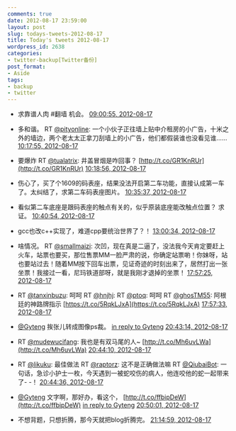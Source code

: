 ```yaml
---
comments: true
date: 2012-08-17 23:59:00
layout: post
slug: todays-tweets-2012-08-17
title: Today's tweets 2012-08-17
wordpress_id: 2638
categories:
- twitter-backup[Twitter备份]
post_format:
- Aside
tags:
- backup
- twitter
---
```





  * 求靠谱人肉 #翻墙 机会。 [09:00:55, 2012-08-17](http://twitter.com/gfrog/statuses/236266322261053440)





  * 多和谐。 RT [@pityonline](http://twitter.com/pityonline): 一个小伙子正往墙上贴中介租房的小广告，十米之外的墙边，两个老太太正拿刀刮墙上的小广告，他们都假装谁也没看见谁…… [10:17:55, 2012-08-17](http://twitter.com/gfrog/statuses/236285698582392832)





  * 要爆炸 RT [@tualatrix](http://twitter.com/tualatrix): 井盖冒烟是咋回事？ [http://t.co/GR1KnRUr](http://t.co/GR1KnRUr) [10:18:56, 2012-08-17](http://twitter.com/gfrog/statuses/236285954388787201)





  * 伤心了，买了个1609的码表座，结果没法开启第二车功能，直接认成第一车了。太纠结了，求第二车码表座图片。 [10:35:37, 2012-08-17](http://twitter.com/gfrog/statuses/236290155265290240)





  * 看似第二车底座是跟码表座的触点有关的，似乎原装底座能改触点位置？ 求证。 [10:40:54, 2012-08-17](http://twitter.com/gfrog/statuses/236291483374858240)





  * gcc也改c++实现了，难道cpp要统治世界了？！ [13:00:34, 2012-08-17](http://twitter.com/gfrog/statuses/236326631126474752)





  * 啥情况。 RT [@smallmaizi](http://twitter.com/smallmaizi): 次凹，现在真是二逼了，没法我今天肯定要赶上火车，站票也要买，那位售票MM一脸严肃的说，你确定站票喲！你妹呀，站也要站过去！随着MM按下回车出票，见证奇迹的时刻出来了，居然打出一张坐票！我接过一看，尼玛铁道部呀，就是我刚才退掉的坐票！ [17:57:25, 2012-08-17](http://twitter.com/gfrog/statuses/236401336789397504)





  * RT [@tanxinbuzu](http://twitter.com/tanxinbuzu): 呵呵 RT [@hnjhj](http://twitter.com/hnjhj):   RT [@ptoq](http://twitter.com/ptoq): 呵呵 RT [@ghosTM55](http://twitter.com/ghosTM55): 阿根廷的神路牌指示 [https://t.co/5RqkLJxA](https://t.co/5RqkLJxA) [17:57:33, 2012-08-17](http://twitter.com/gfrog/statuses/236401372197707776)





  * [@Gyteng](http://twitter.com/Gyteng) 挨张儿转成图像ps裁。 [in reply to Gyteng](http://twitter.com/Gyteng/statuses/236442650826379264) [20:43:14, 2012-08-17](http://twitter.com/gfrog/statuses/236443067169783808)





  * RT [@mudewucifang](http://twitter.com/mudewucifang): 我也是有双马尾的人~ [http://t.co/Mh6uvLWa](http://t.co/Mh6uvLWa) [20:44:10, 2012-08-17](http://twitter.com/gfrog/statuses/236443302231154689)





  * RT [@likuku](http://twitter.com/likuku): 最佳做法 RT [@raptorz](http://twitter.com/raptorz): 这不是正确做法嘛 RT [@QiubaiBot](http://twitter.com/QiubaiBot): 一句话，急诊小护士一枚，今天遇到一被蛇咬伤的病人，他连咬他的蛇一起带来了- -！ [20:44:36, 2012-08-17](http://twitter.com/gfrog/statuses/236443409911513088)





  * [@Gyteng](http://twitter.com/Gyteng) 文字啊，那好办，看这个， [http://t.co/ffbipDeW](http://t.co/ffbipDeW) [in reply to Gyteng](http://twitter.com/Gyteng/statuses/236444100130381824) [20:50:01, 2012-08-17](http://twitter.com/gfrog/statuses/236444771697184768)





  * 不想背题，只想折腾，那今天就把blog折腾完。 [21:14:59, 2012-08-17](http://twitter.com/gfrog/statuses/236451057285349377)




